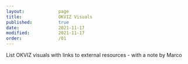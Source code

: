 ```yaml
---
layout:             page
title:              OKVIZ Visuals
published:          true
date:               2021-11-17
modified:           2021-11-17
order:              /01
---
```

<todo>List OKVIZ visuals with links to external resources - with a note by Marco</todo>
